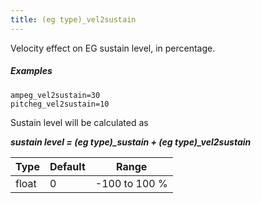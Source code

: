 ```yaml
---
title: (eg type)_vel2sustain
---
```

Velocity effect on EG sustain level, in percentage.

##### Examples

```
ampeg_vel2sustain=30
pitcheg_vel2sustain=10
```

Sustain level will be calculated as

***sustain level = (eg type)_sustain + (eg type)_vel2sustain***

| Type  | Default | Range         |
| ---   | ---     | ---           |
| float | 0       | -100 to 100 % |
